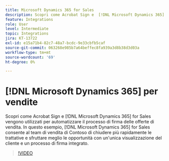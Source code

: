 ```yaml
---
title: Microsoft Dynamics 365 for Sales
description: Scopri come Acrobat Sign e  [!DNL Microsoft Dynamics 365] for Sales vengono utilizzati per automatizzare il processo di firma delle offerte di vendita
feature: Integrations
role: User
level: Intermediate
topic: Integrations
jira: KT-13722
exl-id: e15a71b4-82c7-48a7-bcdc-9e33cbfb5caf
source-git-commit: 063268e985b7a64beffec8fa939a3d8b38d3d03a
workflow-type: tm+mt
source-wordcount: '69'
ht-degree: 0%

---
```


# [!DNL Microsoft Dynamics 365] per vendite

Scopri come Acrobat Sign e [!DNL Microsoft Dynamics 365] for Sales vengono utilizzati per automatizzare il processo di firma delle offerte di vendita. In questo esempio, [!DNL Microsoft Dynamics 365] for Sales consente al team di vendita di Contoso di chiudere più rapidamente le trattative e sfruttare meglio le opportunità con un&#39;unica visualizzazione del cliente e un processo di firma integrato.

>[!VIDEO](https://video.tv.adobe.com/v/3423404?quality=12&learn=on&hidetitle=true)
